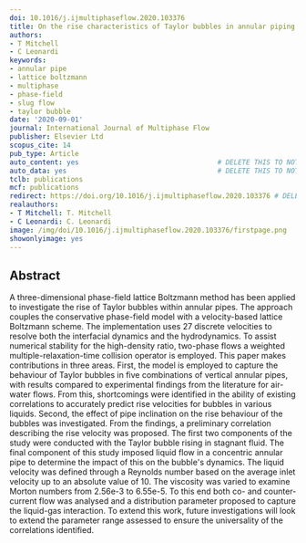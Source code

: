 ```yaml
---
doi: 10.1016/j.ijmultiphaseflow.2020.103376
title: On the rise characteristics of Taylor bubbles in annular piping
authors:
- T Mitchell
- C Leonardi
keywords:
- annular pipe
- lattice boltzmann
- multiphase
- phase-field
- slug flow
- taylor bubble
date: '2020-09-01'
journal: International Journal of Multiphase Flow
publisher: Elsevier Ltd
scopus_cite: 14
pub_type: Article
auto_content: yes                                  # DELETE THIS TO NOT AUTO GENERATE CONTENT
auto_data: yes                                     # DELETE THIS TO NOT AUTO GENERATE METADATA
tclb: publications
mcf: publications
redirect: https://doi.org/10.1016/j.ijmultiphaseflow.2020.103376 # DELETE THIS TO NOT REDIRECT
realauthors:
- T Mitchell: T. Mitchell
- C Leonardi: C. Leonardi
image: /img/doi/10.1016/j.ijmultiphaseflow.2020.103376/firstpage.png
showonlyimage: yes
---
```



## Abstract
A three-dimensional phase-field lattice Boltzmann method has been applied to investigate the rise of Taylor bubbles within annular pipes. The approach couples the conservative phase-field model with a velocity-based lattice Boltzmann scheme. The implementation uses 27 discrete velocities to resolve both the interfacial dynamics and the hydrodynamics. To assist numerical stability for the high-density ratio, two-phase flows a weighted multiple-relaxation-time collision operator is employed. This paper makes contributions in three areas. First, the model is employed to capture the behaviour of Taylor bubbles in five combinations of vertical annular pipes, with results compared to experimental findings from the literature for air-water flows. From this, shortcomings were identified in the ability of existing correlations to accurately predict rise velocities for bubbles in various liquids. Second, the effect of pipe inclination on the rise behaviour of the bubbles was investigated. From the findings, a preliminary correlation describing the rise velocity was proposed. The first two components of the study were conducted with the Taylor bubble rising in stagnant fluid. The final component of this study imposed liquid flow in a concentric annular pipe to determine the impact of this on the bubble's dynamics. The liquid velocity was defined through a Reynolds number based on the average inlet velocity up to an absolute value of 10. The viscosity was varied to examine Morton numbers from 2.56e-3 to 6.55e-5. To this end both co- and counter-current flow was analysed and a distribution parameter proposed to capture the liquid-gas interaction. To extend this work, future investigations will look to extend the parameter range assessed to ensure the universality of the correlations identified.
